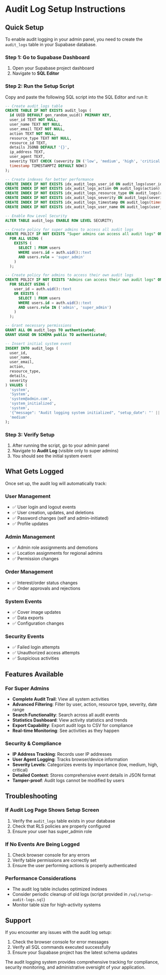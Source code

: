 # Audit Log Setup Instructions

## Quick Setup

To enable audit logging in your admin panel, you need to create the `audit_logs` table in your Supabase database.

### Step 1: Go to Supabase Dashboard
1. Open your Supabase project dashboard
2. Navigate to **SQL Editor**

### Step 2: Run the Setup Script
Copy and paste the following SQL script into the SQL Editor and run it:

```sql
-- Create audit_logs table
CREATE TABLE IF NOT EXISTS audit_logs (
  id UUID DEFAULT gen_random_uuid() PRIMARY KEY,
  user_id TEXT NOT NULL,
  user_name TEXT NOT NULL,
  user_email TEXT NOT NULL,
  action TEXT NOT NULL,
  resource_type TEXT NOT NULL,
  resource_id TEXT,
  details JSONB DEFAULT '{}',
  ip_address TEXT,
  user_agent TEXT,
  severity TEXT CHECK (severity IN ('low', 'medium', 'high', 'critical')) DEFAULT 'low',
  timestamp TIMESTAMPTZ DEFAULT NOW()
);

-- Create indexes for better performance
CREATE INDEX IF NOT EXISTS idx_audit_logs_user_id ON audit_logs(user_id);
CREATE INDEX IF NOT EXISTS idx_audit_logs_action ON audit_logs(action);
CREATE INDEX IF NOT EXISTS idx_audit_logs_resource_type ON audit_logs(resource_type);
CREATE INDEX IF NOT EXISTS idx_audit_logs_severity ON audit_logs(severity);
CREATE INDEX IF NOT EXISTS idx_audit_logs_timestamp ON audit_logs(timestamp DESC);
CREATE INDEX IF NOT EXISTS idx_audit_logs_user_name ON audit_logs(user_name);

-- Enable Row Level Security
ALTER TABLE audit_logs ENABLE ROW LEVEL SECURITY;

-- Create policy for super admins to access all audit logs
CREATE POLICY IF NOT EXISTS "Super admins can access all audit logs" ON audit_logs
  FOR ALL USING (
    EXISTS (
      SELECT 1 FROM users 
      WHERE users.id = auth.uid()::text 
      AND users.role = 'super_admin'
    )
  );

-- Create policy for admins to access their own audit logs
CREATE POLICY IF NOT EXISTS "Admins can access their own audit logs" ON audit_logs
  FOR SELECT USING (
    user_id = auth.uid()::text
    OR EXISTS (
      SELECT 1 FROM users 
      WHERE users.id = auth.uid()::text 
      AND users.role IN ('admin', 'super_admin')
    )
  );

-- Grant necessary permissions
GRANT ALL ON audit_logs TO authenticated;
GRANT USAGE ON SCHEMA public TO authenticated;

-- Insert initial system event
INSERT INTO audit_logs (
  user_id,
  user_name,
  user_email,
  action,
  resource_type,
  details,
  severity
) VALUES (
  'system',
  'System',
  'system@admin.com',
  'system_initialized',
  'system',
  '{"message": "Audit logging system initialized", "setup_date": "' || NOW()::text || '"}',
  'medium'
);
```

### Step 3: Verify Setup
1. After running the script, go to your admin panel
2. Navigate to **Audit Log** (visible only to super admins)
3. You should see the initial system event

## What Gets Logged

Once set up, the audit log will automatically track:

### User Management
- ✅ User login and logout events
- ✅ User creation, updates, and deletions
- ✅ Password changes (self and admin-initiated)
- ✅ Profile updates

### Admin Management
- ✅ Admin role assignments and demotions
- ✅ Location assignments for regional admins
- ✅ Permission changes

### Order Management
- ✅ Interest/order status changes
- ✅ Order approvals and rejections

### System Events
- ✅ Cover image updates
- ✅ Data exports
- ✅ Configuration changes

### Security Events
- ✅ Failed login attempts
- ✅ Unauthorized access attempts
- ✅ Suspicious activities

## Features Available

### For Super Admins
- **Complete Audit Trail**: View all system activities
- **Advanced Filtering**: Filter by user, action, resource type, severity, date range
- **Search Functionality**: Search across all audit events
- **Statistics Dashboard**: View activity statistics and trends
- **Export Capability**: Export audit logs to CSV for compliance
- **Real-time Monitoring**: See activities as they happen

### Security & Compliance
- **IP Address Tracking**: Records user IP addresses
- **User Agent Logging**: Tracks browser/device information
- **Severity Levels**: Categorizes events by importance (low, medium, high, critical)
- **Detailed Context**: Stores comprehensive event details in JSON format
- **Tamper-proof**: Audit logs cannot be modified by users

## Troubleshooting

### If Audit Log Page Shows Setup Screen
1. Verify the `audit_logs` table exists in your database
2. Check that RLS policies are properly configured
3. Ensure your user has super_admin role

### If No Events Are Being Logged
1. Check browser console for any errors
2. Verify table permissions are correctly set
3. Ensure the user performing actions is properly authenticated

### Performance Considerations
- The audit log table includes optimized indexes
- Consider periodic cleanup of old logs (script provided in `/sql/setup-audit-logs.sql`)
- Monitor table size for high-activity systems

## Support

If you encounter any issues with the audit log setup:
1. Check the browser console for error messages
2. Verify all SQL commands executed successfully
3. Ensure your Supabase project has the latest schema updates

The audit logging system provides comprehensive tracking for compliance, security monitoring, and administrative oversight of your application.
